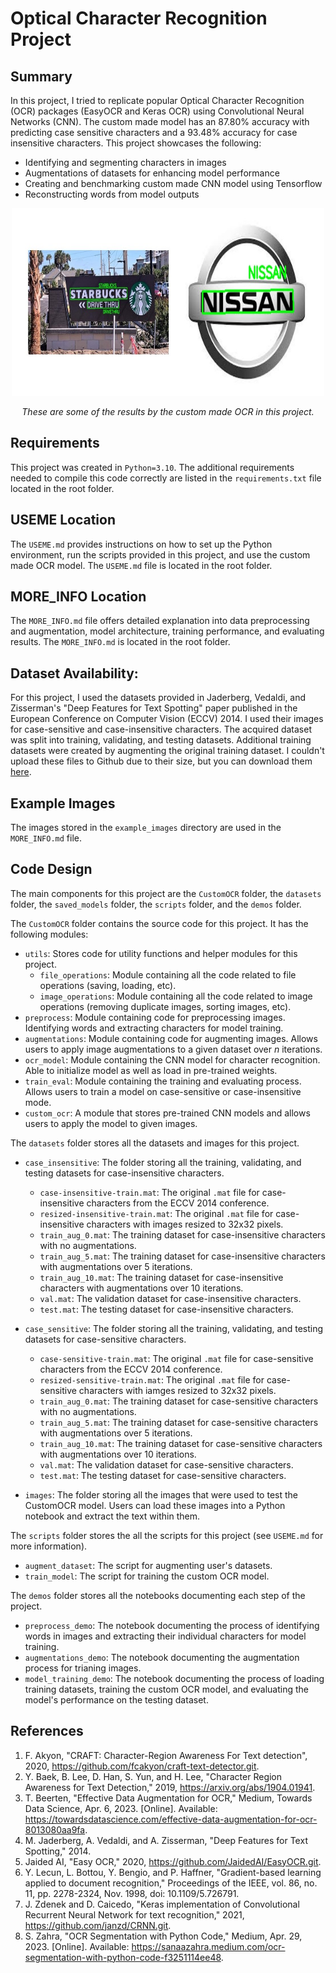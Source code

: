 # Optical Character Recognition Project

## Summary
In this project, I tried to replicate popular Optical Character Recognition (OCR) packages (EasyOCR and Keras OCR) using Convolutional Neural Networks (CNN). The custom made model has an 87.80% accuracy with predicting case sensitive characters and a 93.48% accuracy for case insensitive characters. This project showcases the following:
 - Identifying and segmenting characters in images
 - Augmentations of datasets for enhancing model performance
 - Creating and benchmarking custom made CNN model using Tensorflow
 - Reconstructing words from model outputs

<p align="center">
  <img src="example_images/CustomOCR_Example_Images.jpg" width = "500" height = "300"/>
</p>

<p align="center">
  <em>
    These are some of the results by the custom made OCR in this project.
  </em>
</p>

## Requirements
This project was created in `Python=3.10`. The additional requirements needed to compile this code correctly are listed in the `requirements.txt` file located in the root folder.

## USEME Location
The `USEME.md` provides instructions on how to set up the Python environment, run the scripts provided in this project, and use the custom made OCR model. The `USEME.md` file is located in the root folder.

## MORE_INFO Location
The `MORE_INFO.md` file offers detailed explanation into data preprocessing and augmentation, model architecture, training performance, and evaluating results. The `MORE_INFO.md` is located in the root folder.

## Dataset Availability:
For this project, I used the datasets provided in Jaderberg, Vedaldi, and Zisserman's "Deep Features for Text Spotting" paper published in the European Conference on Computer Vision (ECCV) 2014. I used their images for case-sensitive and case-insensitive characters. The acquired dataset was split into training, validating, and testing datasets. Additional training datasets were created by augmenting the original training dataset. I couldn't upload these files to Github due to their size, but you can download them [here](https://drive.google.com/drive/folders/1R9Kfkp2E39SamfRr7D0zXWMf4QwYKzhu?usp=drive_link).

## Example Images
The images stored in the `example_images` directory are used in the `MORE_INFO.md` file.

## Code Design
The main components for this project are the `CustomOCR` folder, the `datasets` folder, the `saved_models` folder, the `scripts` folder, and the `demos` folder.

The `CustomOCR` folder contains the source code for this project. It has the following modules:
 - `utils`: Stores code for utility functions and helper modules for this project.
    - `file_operations`: Module containing all the code related to file operations (saving, loading, etc).
    - `image_operations`: Module containing all the code related to image operations (removing duplicate images, sorting images, etc).
 - `preprocess`: Module containing code for preprocessing images. Identifying words and extracting characters for model training.
 - `augmentations`: Module containing code for augmenting images. Allows users to apply image augmentations to a given dataset over $n$ iterations.
 - `ocr_model`: Module containing the CNN model for character recognition. Able to initialize model as well as load in pre-trained weights. 
 - `train_eval`: Module containing the training and evaluating process. Allows users to train a model on case-sensitive or case-insensitive mode. 
 - `custom_ocr`: A module that stores pre-trained CNN models and allows users to apply the model to given images.

The `datasets` folder stores all the datasets and images for this project.
 - `case_insensitive`: The folder storing all the training, validating, and testing datasets for case-insensitive characters.
    - `case-insensitive-train.mat`: The original `.mat` file for case-insensitive characters from the ECCV 2014 conference.
    - `resized-insensitive-train.mat`: The original `.mat` file for case-insensitive characters with images resized to 32x32 pixels.
    - `train_aug_0.mat`: The training dataset for case-insensitive characters with no augmentations.
    - `train_aug_5.mat`: The training dataset for case-insensitive characters with augmentations over 5 iterations.
    - `train_aug_10.mat`: The training dataset for case-insensitive characters with augmentations over 10 iterations.
    - `val.mat`: The validation dataset for case-insensitive characters.
    - `test.mat`: The testing dataset for case-insensitive characters.

 - `case_sensitive`: The folder storing all the training, validating, and testing datasets for case-sensitive characters.
    - `case-sensitive-train.mat`: The original `.mat` file for case-sensitive characters from the ECCV 2014 conference.
    - `resized-sensitive-train.mat`: The original `.mat` file for case-sensitive characters with iamges resized to 32x32 pixels.
    - `train_aug_0.mat`: The training dataset for case-sensitive characters with no augmentations.
    - `train_aug_5.mat`: The training dataset for case-sensitive characters with augmentations over 5 iterations.
    - `train_aug_10.mat`: The training dataset for case-sensitive characters with augmentations over 10 iterations.
    - `val.mat`: The validation dataset for case-sensitive characters.
    - `test.mat`: The testing dataset for case-sensitive characters.

 - `images`: The folder storing all the images that were used to test the CustomOCR model. Users can load these images into a Python notebook and extract the text within them. 

The `scripts` folder stores the all the scripts for this project (see `USEME.md` for more information).
 - `augment_dataset`: The script for augmenting user's datasets.
 - `train_model`: The script for training the custom OCR model.

The `demos` folder stores all the notebooks documenting each step of the project.
 - `preprocess_demo`: The notebook documenting the process of identifying words in images and extracting their individual characters for model training.
 - `augmentations_demo`: The notebook documenting the augmentation process for trianing images.
 - `model_training_demo`: The notebook documenting the process of loading training datasets, training the custom OCR model, and evaluating the model's performance on the testing dataset.

## References
1. F. Akyon, "CRAFT: Character-Region Awareness For Text detection", 2020, https://github.com/fcakyon/craft-text-detector.git.
2. Y. Baek, B. Lee, D. Han, S. Yun, and H. Lee, "Character Region Awareness for Text Detection," 2019, https://arxiv.org/abs/1904.01941.
3. T. Beerten, "Effective Data Augmentation for OCR," Medium, Towards Data Science, Apr. 6, 2023. [Online]. Available: https://towardsdatascience.com/effective-data-augmentation-for-ocr-8013080aa9fa.
4. M. Jaderberg, A. Vedaldi, and A. Zisserman, "Deep Features for Text Spotting," 2014.
5. Jaided AI, "Easy OCR," 2020, https://github.com/JaidedAI/EasyOCR.git.
6. Y. Lecun, L. Bottou, Y. Bengio, and P. Haffner, "Gradient-based learning applied to document recognition," Proceedings of the IEEE, vol. 86, no. 11, pp. 2278-2324, Nov. 1998, doi: 10.1109/5.726791.
7. J. Zdenek and D. Caicedo, "Keras implementation of Convolutional Recurrent Neural Network for text recognition," 2021, https://github.com/janzd/CRNN.git.
8. S. Zahra, "OCR Segmentation with Python Code," Medium, Apr. 29, 2023. [Online]. Available: https://sanaazahra.medium.com/ocr-segmentation-with-python-code-f3251114ee48.
